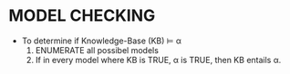# MODEL CHECKING

- To determine if Knowledge-Base (KB) ⊨ α
  1. ENUMERATE all possibel models
  2. If in every model where KB is TRUE, α is TRUE, then KB entails α.
